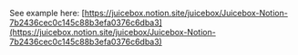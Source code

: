 See example here: [https://juicebox.notion.site/juicebox/Juicebox-Notion-7b2436cec0c145c88b3efa0376c6dba3](https://juicebox.notion.site/juicebox/Juicebox-Notion-7b2436cec0c145c88b3efa0376c6dba3) 